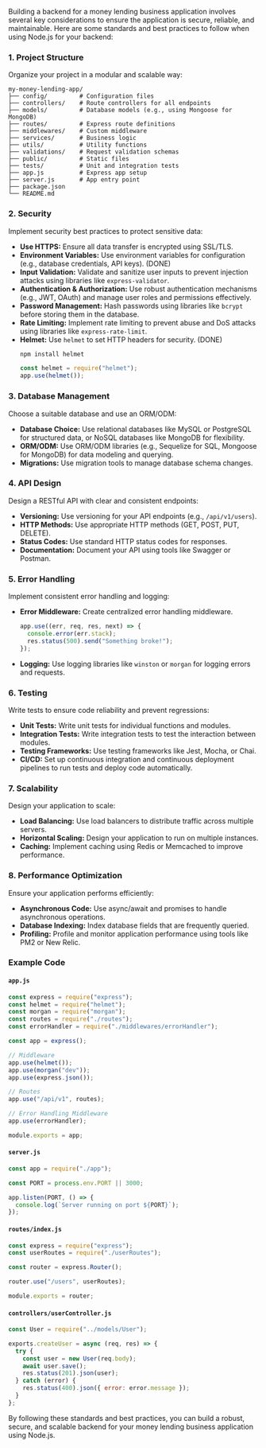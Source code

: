 Building a backend for a money lending business application involves several key considerations to ensure the application is secure, reliable, and maintainable. Here are some standards and best practices to follow when using Node.js for your backend:

### 1. **Project Structure**

Organize your project in a modular and scalable way:

```
my-money-lending-app/
├── config/         # Configuration files
├── controllers/    # Route controllers for all endpoints
├── models/         # Database models (e.g., using Mongoose for MongoDB)
├── routes/         # Express route definitions
├── middlewares/    # Custom middleware
├── services/       # Business logic
├── utils/          # Utility functions
├── validations/    # Request validation schemas
├── public/         # Static files
├── tests/          # Unit and integration tests
├── app.js          # Express app setup
├── server.js       # App entry point
├── package.json
└── README.md
```

### 2. **Security**

Implement security best practices to protect sensitive data:

- **Use HTTPS:** Ensure all data transfer is encrypted using SSL/TLS.
- **Environment Variables:** Use environment variables for configuration (e.g., database credentials, API keys). (DONE)
- **Input Validation:** Validate and sanitize user inputs to prevent injection attacks using libraries like `express-validator`.
- **Authentication & Authorization:** Use robust authentication mechanisms (e.g., JWT, OAuth) and manage user roles and permissions effectively.
- **Password Management:** Hash passwords using libraries like `bcrypt` before storing them in the database.
- **Rate Limiting:** Implement rate limiting to prevent abuse and DoS attacks using libraries like `express-rate-limit`.
- **Helmet:** Use `helmet` to set HTTP headers for security. (DONE)
  ```bash
  npm install helmet
  ```
  ```js
  const helmet = require("helmet");
  app.use(helmet());
  ```

### 3. **Database Management**

Choose a suitable database and use an ORM/ODM:

- **Database Choice:** Use relational databases like MySQL or PostgreSQL for structured data, or NoSQL databases like MongoDB for flexibility.
- **ORM/ODM:** Use ORM/ODM libraries (e.g., Sequelize for SQL, Mongoose for MongoDB) for data modeling and querying.
- **Migrations:** Use migration tools to manage database schema changes.

### 4. **API Design**

Design a RESTful API with clear and consistent endpoints:

- **Versioning:** Use versioning for your API endpoints (e.g., `/api/v1/users`).
- **HTTP Methods:** Use appropriate HTTP methods (GET, POST, PUT, DELETE).
- **Status Codes:** Use standard HTTP status codes for responses.
- **Documentation:** Document your API using tools like Swagger or Postman.

### 5. **Error Handling**

Implement consistent error handling and logging:

- **Error Middleware:** Create centralized error handling middleware.
  ```js
  app.use((err, req, res, next) => {
    console.error(err.stack);
    res.status(500).send("Something broke!");
  });
  ```
- **Logging:** Use logging libraries like `winston` or `morgan` for logging errors and requests.

### 6. **Testing**

Write tests to ensure code reliability and prevent regressions:

- **Unit Tests:** Write unit tests for individual functions and modules.
- **Integration Tests:** Write integration tests to test the interaction between modules.
- **Testing Frameworks:** Use testing frameworks like Jest, Mocha, or Chai.
- **CI/CD:** Set up continuous integration and continuous deployment pipelines to run tests and deploy code automatically.

### 7. **Scalability**

Design your application to scale:

- **Load Balancing:** Use load balancers to distribute traffic across multiple servers.
- **Horizontal Scaling:** Design your application to run on multiple instances.
- **Caching:** Implement caching using Redis or Memcached to improve performance.

### 8. **Performance Optimization**

Ensure your application performs efficiently:

- **Asynchronous Code:** Use async/await and promises to handle asynchronous operations.
- **Database Indexing:** Index database fields that are frequently queried.
- **Profiling:** Profile and monitor application performance using tools like PM2 or New Relic.

### Example Code

#### `app.js`

```js
const express = require("express");
const helmet = require("helmet");
const morgan = require("morgan");
const routes = require("./routes");
const errorHandler = require("./middlewares/errorHandler");

const app = express();

// Middleware
app.use(helmet());
app.use(morgan("dev"));
app.use(express.json());

// Routes
app.use("/api/v1", routes);

// Error Handling Middleware
app.use(errorHandler);

module.exports = app;
```

#### `server.js`

```js
const app = require("./app");

const PORT = process.env.PORT || 3000;

app.listen(PORT, () => {
  console.log(`Server running on port ${PORT}`);
});
```

#### `routes/index.js`

```js
const express = require("express");
const userRoutes = require("./userRoutes");

const router = express.Router();

router.use("/users", userRoutes);

module.exports = router;
```

#### `controllers/userController.js`

```js
const User = require("../models/User");

exports.createUser = async (req, res) => {
  try {
    const user = new User(req.body);
    await user.save();
    res.status(201).json(user);
  } catch (error) {
    res.status(400).json({ error: error.message });
  }
};
```

By following these standards and best practices, you can build a robust, secure, and scalable backend for your money lending business application using Node.js.
